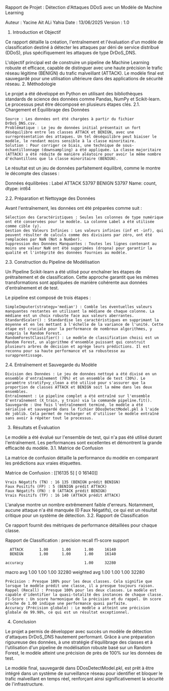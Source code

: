 Rapport de Projet : Détection d'Attaques DDoS avec un Modèle de Machine Learning

Auteur : Yacine Ait ALi Yahia
Date : 13/06/2025
Version : 1.0
1. Introduction et Objectif

Ce rapport détaille la création, l'entraînement et l'évaluation d'un modèle de classification destiné à détecter les attaques par déni de service distribué (DDoS), plus spécifiquement les attaques de type DrDoS_DNS.

L'objectif principal est de construire un pipeline de Machine Learning robuste et efficace, capable de distinguer avec une haute précision le trafic réseau légitime (BENIGN) du trafic malveillant (ATTACK). Le modèle final est sauvegardé pour une utilisation ultérieure dans des applications de sécurité réseau.
2. Méthodologie

Le projet a été développé en Python en utilisant des bibliothèques standards de science des données comme Pandas, NumPy et Scikit-learn. Le processus peut être décomposé en plusieurs étapes clés.
2.1. Chargement et Équilibrage des Données

    Source : Les données ont été chargées à partir du fichier DrDoS_DNS.csv.
    Problématique : Le jeu de données initial présentait un fort déséquilibre entre les classes ATTACK et BENIGN, avec une surreprésentation des attaques. Un tel déséquilibre peut biaiser le modèle, le rendant moins sensible à la classe minoritaire.
    Solution : Pour corriger ce biais, une technique de sous-échantillonnage (downsampling) a été appliquée. La classe majoritaire (ATTACK) a été réduite de manière aléatoire pour avoir le même nombre d'échantillons que la classe minoritaire (BENIGN).

Le résultat est un jeu de données parfaitement équilibré, comme le montre le décompte des classes :

Données équilibrées :
 Label
ATTACK    53797
BENIGN    53797
Name: count, dtype: int64

2.2. Préparation et Nettoyage des Données

Avant l'entraînement, les données ont été préparées comme suit :

    Sélection des Caractéristiques : Seules les colonnes de type numérique ont été conservées pour le modèle. La colonne Label a été utilisée comme cible (y).
    Gestion des Valeurs Infinies : Les valeurs infinies (inf et -inf), qui peuvent résulter de calculs comme des divisions par zéro, ont été remplacées par NaN (Not a Number).
    Suppression des Données Manquantes : Toutes les lignes contenant au moins une valeur NaN ont été supprimées (dropna) pour garantir la qualité et l'intégrité des données fournies au modèle.

2.3. Construction du Pipeline de Modélisation

Un Pipeline Scikit-learn a été utilisé pour enchaîner les étapes de prétraitement et de classification. Cette approche garantit que les mêmes transformations sont appliquées de manière cohérente aux données d'entraînement et de test.

Le pipeline est composé de trois étapes :

    SimpleImputer(strategy='median') : Comble les éventuelles valeurs manquantes restantes en utilisant la médiane de chaque colonne. La médiane est un choix robuste face aux valeurs aberrantes.
    StandardScaler() : Standardise les caractéristiques en supprimant la moyenne et en les mettant à l'échelle de la variance de l'unité. Cette étape est cruciale pour la performance de nombreux algorithmes, y compris le Random Forest.
    RandomForestClassifier() : Le modèle de classification choisi est un Random Forest, un algorithme d'ensemble puissant qui construit plusieurs arbres de décision et agrège leurs prédictions. Il est reconnu pour sa haute performance et sa robustesse au surapprentissage.

2.4. Entraînement et Sauvegarde du Modèle

    Division des Données : Le jeu de données nettoyé a été divisé en un ensemble d'entraînement (70%) et un ensemble de test (30%). Le paramètre stratify=y_clean a été utilisé pour s'assurer que la proportion de classes ATTACK et BENIGN soit la même dans les deux ensembles.
    Entraînement : Le pipeline complet a été entraîné sur l'ensemble d'entraînement (X_train, y_train) via la commande pipeline.fit().
    Sauvegarde : Une fois l'entraînement terminé, le modèle a été sérialisé et sauvegardé dans le fichier DDosDetectModel.pkl à l'aide de joblib. Cela permet de recharger et d'utiliser le modèle entraîné sans avoir à répéter tout le processus.

3. Résultats et Évaluation

Le modèle a été évalué sur l'ensemble de test, qui n'a pas été utilisé durant l'entraînement. Les performances sont excellentes et démontrent la grande efficacité du modèle.
3.1. Matrice de Confusion

La matrice de confusion détaille la performance du modèle en comparant les prédictions aux vraies étiquettes.

Matrice de Confusion :
[[16135     5]
 [    0 16140]]

    Vrais Négatifs (TN) : 16 135 (BENIGN prédit BENIGN)
    Faux Positifs (FP) : 5 (BENIGN prédit ATTACK)
    Faux Négatifs (FN) : 0 (ATTACK prédit BENIGN)
    Vrais Positifs (TP) : 16 140 (ATTACK prédit ATTACK)

L'analyse montre un nombre extrêmement faible d'erreurs. Notamment, aucune attaque n'a été manquée (0 Faux Négatifs), ce qui est un résultat critique pour un système de détection.
3.2. Rapport de Classification

Ce rapport fournit des métriques de performance détaillées pour chaque classe.

Rapport de Classification :
              precision    recall  f1-score   support

      ATTACK       1.00      1.00      1.00     16140
      BENIGN       1.00      1.00      1.00     16140

    accuracy                           1.00     32280
   macro avg       1.00      1.00      1.00     32280
weighted avg       1.00      1.00      1.00     32280

    Précision : Presque 100% pour les deux classes. Cela signifie que lorsque le modèle prédit une classe, il a presque toujours raison.
    Rappel (Recall) : Presque 100% pour les deux classes. Le modèle est capable d'identifier la quasi-totalité des instances de chaque classe.
    F1-Score : Un score harmonique de la précision et du rappel. Un score proche de 1.00 indique une performance quasi parfaite.
    Accuracy (Précision globale) : Le modèle a atteint une précision globale de 99.98%, ce qui est un résultat exceptionnel.

4. Conclusion

Le projet a permis de développer avec succès un modèle de détection d'attaques DrDoS_DNS hautement performant. Grâce à une préparation rigoureuse des données, à une stratégie d'équilibrage des classes et à l'utilisation d'un pipeline de modélisation robuste basé sur un Random Forest, le modèle atteint une précision de près de 100% sur les données de test.

Le modèle final, sauvegardé dans DDosDetectModel.pkl, est prêt à être intégré dans un système de surveillance réseau pour identifier et bloquer le trafic malveillant en temps réel, renforçant ainsi significativement la sécurité de l'infrastructure.
